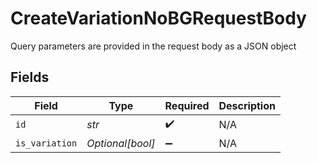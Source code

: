 # CreateVariationNoBGRequestBody

Query parameters are provided in the request body as a JSON object


## Fields

| Field              | Type               | Required           | Description        |
| ------------------ | ------------------ | ------------------ | ------------------ |
| `id`               | *str*              | :heavy_check_mark: | N/A                |
| `is_variation`     | *Optional[bool]*   | :heavy_minus_sign: | N/A                |